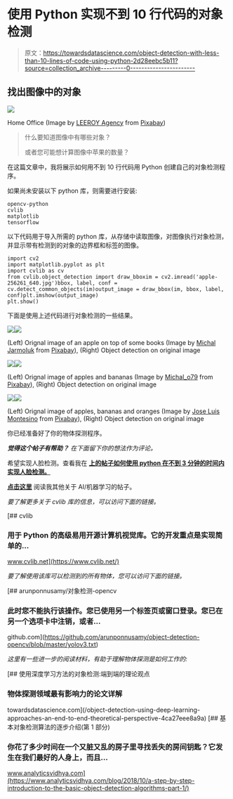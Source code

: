 # 使用 Python 实现不到 10 行代码的对象检测

> 原文：<https://towardsdatascience.com/object-detection-with-less-than-10-lines-of-code-using-python-2d28eebc5b11?source=collection_archive---------0----------------------->

## 找出图像中的对象

![](img/bb50a674eac0a3592e18c0c27b390fd0.png)

Home Office (Image by [LEEROY Agency](https://pixabay.com/users/Life-Of-Pix-364018/?utm_source=link-attribution&utm_medium=referral&utm_campaign=image&utm_content=569153) from [Pixabay](https://pixabay.com/?utm_source=link-attribution&utm_medium=referral&utm_campaign=image&utm_content=569153))

> 什么要知道图像中有哪些对象？
> 
> 或者您可能想计算图像中苹果的数量？

在这篇文章中，我将展示如何用不到 10 行代码用 Python 创建自己的对象检测程序。

如果尚未安装以下 python 库，则需要进行安装:

```
opencv-python
cvlib
matplotlib
tensorflow
```

以下代码用于导入所需的 python 库，从存储中读取图像，对图像执行对象检测，并显示带有检测到的对象的边界框和标签的图像。

```
import cv2
import matplotlib.pyplot as plt
import cvlib as cv
from cvlib.object_detection import draw_bboxim = cv2.imread('apple-256261_640.jpg')bbox, label, conf = cv.detect_common_objects(im)output_image = draw_bbox(im, bbox, label, conf)plt.imshow(output_image)
plt.show()
```

下面是使用上述代码进行对象检测的一些结果。

![](img/afe7af993f05bb8e4bae11889da07866.png)![](img/59fa85d942c0b59cbc0c7594860f0f14.png)

(Left) Orignal image of an apple on top of some books (Image by [Michal Jarmoluk](https://pixabay.com/users/jarmoluk-143740/?utm_source=link-attribution&utm_medium=referral&utm_campaign=image&utm_content=256261) from [Pixabay](https://pixabay.com/?utm_source=link-attribution&utm_medium=referral&utm_campaign=image&utm_content=256261)), (Right) Object detection on original image

![](img/6c661f13dbb2dfd178ced3f2d19869e8.png)![](img/880d3d8723db9a62164a1c5ce03e6bd4.png)

(Left) Orignal image of apples and bananas (Image by [Michal_o79](https://pixabay.com/users/Michal_o79-8039136/?utm_source=link-attribution&utm_medium=referral&utm_campaign=image&utm_content=3270453) from [Pixabay](https://pixabay.com/?utm_source=link-attribution&utm_medium=referral&utm_campaign=image&utm_content=3270453)), (Right) Object detection on original image

![](img/96e7f1fe6b63b60b4806522ffd174787.png)![](img/70db842752b325a1ca5524fdbe639a8a.png)

(Left) Orignal image of apples, bananas and oranges (Image by [Jose Luis Montesino](https://pixabay.com/users/comefruta-446797/?utm_source=link-attribution&utm_medium=referral&utm_campaign=image&utm_content=448599) from [Pixabay](https://pixabay.com/?utm_source=link-attribution&utm_medium=referral&utm_campaign=image&utm_content=448599)), (Right) Object detection on original image

你已经准备好了你的物体探测程序。

***觉得这个帖子有帮助？*** *在下面留下你的想法作为评论。*

希望实现人脸检测。查看我在 [**上的帖子如何使用 python 在不到 3 分钟的时间内实现人脸检测。**](/implement-face-detection-in-less-than-3-minutes-using-python-9f6b43bb3160)

[**点击这里**](https://medium.com/@sabinaa.pokhrel) 阅读我其他关于 AI/机器学习的帖子。

*要了解更多关于 cvlib 库的信息，可以访问下面的链接。*

 [## cvlib

### 用于 Python 的高级易用开源计算机视觉库。它的开发重点是实现简单的…

www.cvlib.net](https://www.cvlib.net/) 

*要了解使用该库可以检测到的所有物体，您可以访问下面的链接。*

 [## arunponnusamy/对象检测-opencv

### 此时您不能执行该操作。您已使用另一个标签页或窗口登录。您已在另一个选项卡中注销，或者…

github.com](https://github.com/arunponnusamy/object-detection-opencv/blob/master/yolov3.txt) 

*这里有一些进一步的阅读材料，有助于理解物体探测是如何工作的:*

[](/object-detection-using-deep-learning-approaches-an-end-to-end-theoretical-perspective-4ca27eee8a9a) [## 使用深度学习方法的对象检测:端到端的理论观点

### 物体探测领域最有影响力的论文详解

towardsdatascience.com](/object-detection-using-deep-learning-approaches-an-end-to-end-theoretical-perspective-4ca27eee8a9a) [](https://www.analyticsvidhya.com/blog/2018/10/a-step-by-step-introduction-to-the-basic-object-detection-algorithms-part-1/) [## 基本对象检测算法的逐步介绍(第 1 部分)

### 你花了多少时间在一个又脏又乱的房子里寻找丢失的房间钥匙？它发生在我们最好的人身上，而且…

www.analyticsvidhya.com](https://www.analyticsvidhya.com/blog/2018/10/a-step-by-step-introduction-to-the-basic-object-detection-algorithms-part-1/)